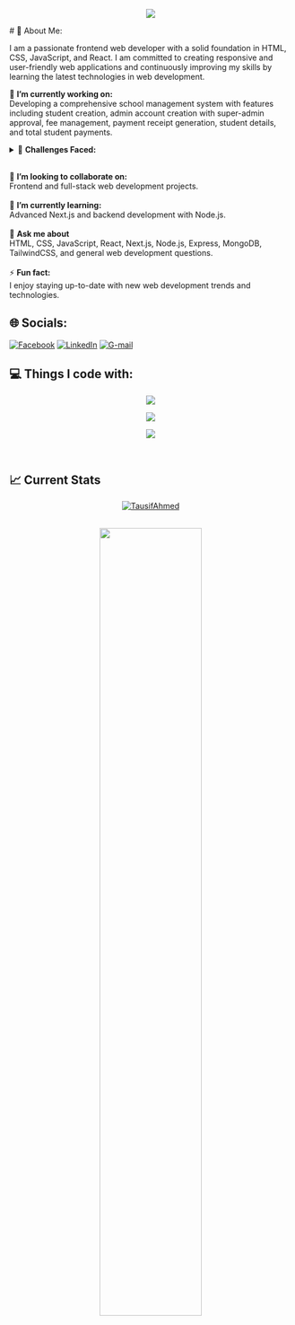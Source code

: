 <!-- [![Typing SVG](https://readme-typing-svg.herokuapp.com?color=FF3670&size=35&center=true&vCenter=true&width=1000&lines=Welcome+to+my+GitHub+profile!;My+name+is+Tausif+Agnihotri;I'm+a+Freelancer+Software+Engineer)](https://git.io/typing-svg) -->


<p align="center">
  <a href="https://github.com/fairyland0926"><img src="https://readme-typing-svg.herokuapp.com/?lines=My%20Name%20is%20Tausif%20Ahmed;Frontend-Developer;Always%20learning%20new%20tech&font=Pacifico&center=true&width=650&height=120&color=58a6ff&vCenter=true&size=45%22"></a>
</p>
# 💫 About Me:

I am a passionate frontend web developer with a solid foundation in HTML, CSS, JavaScript, and React. I am committed to creating responsive and user-friendly web applications and continuously improving my skills by learning the latest technologies in web development.

🔭 **I’m currently working on:**  <br>
Developing a comprehensive school management system with features including student creation, admin account creation with super-admin approval, fee management, payment receipt generation, student details, and total student payments.
<br> <details>
<summary>👯 <b> Challenges Faced: </b> </summary>
<ul>
  <li>Managing due fees for each student.</li>
  <li>Performing CRUD operations.</li>
  <li>Implementing the MERN stack.</li>
  <li>Managing database with MongoDB and Mongoose.</li>
  <li>Creating custom authentication with bcrypt and JWT.</li>
  <li>Securing routes with auth middleware.</li>
  <li>Learning Next.js for server-side rendering and data fetching.</li>
  <li>Generating and implementing chart data using Shadcn and Rechart.js.</li>
</ul>
</details>

<br>👯 
**I’m looking to collaborate on:**  <br>
Frontend and full-stack web development projects.
<br><br>🌱 **I’m currently learning:**  <br>
Advanced Next.js and backend development with Node.js.<br><br>💬 **Ask me about**  <br>
HTML, CSS, JavaScript, React, Next.js, Node.js, Express, MongoDB, TailwindCSS, and general web development questions.<br><br>⚡ **Fun fact:**  <br>
I enjoy staying up-to-date with new web development trends and technologies.



## 🌐 Socials:
[![Facebook](https://img.shields.io/badge/Facebook-%231DA1F2.svg?logo=Twitter&logoColor=white)](https://facebook.com/chat.tausif) [![LinkedIn](https://img.shields.io/badge/LinkedIn-%230077B5.svg?logo=linkedin&logoColor=white)](https://www.linkedin.com/in/tausif-web/) [![G-mail](https://img.shields.io/badge/Gmail-494949?style=flat&logo=Gmail)](mailto:tausif.ritu1@gmail.com) 

## 💻 Things I code with:
<p align="center">
  <a href="https://skillicons.dev">
    <img src="https://skillicons.dev/icons?i=html,css,javascript,tailwindcss,bootstrap,react,nextjs" />
  </a>
</p>
<p align="center">
  <a href="https://skillicons.dev">
    <img src="https://skillicons.dev/icons?i=ts,nodejs,express,mongodb" />
  </a>
</p>
<p align="center">
  <a href="https://skillicons.dev">
    <img src="https://skillicons.dev/icons?i=vite,git,github,vscode,postman,vercel,figma" />
  </a>
</p>

<br/>



## :chart_with_upwards_trend: Current Stats

<div align="center">
   <a href="#">
    <img src="https://komarev.com/ghpvc/?username=AR-Tausif&style=flat-square" alt="TausifAhmed" />
   </a>
</div>
<br />
<p align="center">
  <img width="60%" src="https://github-readme-streak-stats.herokuapp.com?user=AR-Tausif&theme=aura&fire=EB5454)](https://git.io/streak-stats" />
</p>
